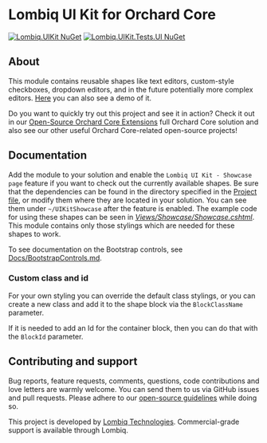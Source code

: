 # Lombiq UI Kit for Orchard Core

[![Lombiq.UIKit NuGet](https://img.shields.io/nuget/v/Lombiq.UIKit?label=Lombiq.UIKit)](https://www.nuget.org/packages/Lombiq.UIKit/) [![Lombiq.UIKit.Tests.UI NuGet](https://img.shields.io/nuget/v/Lombiq.UIKit.Tests.UI?label=Lombiq.UIKit.Tests.UI)](https://www.nuget.org/packages/Lombiq.UIKit.Tests.UI/)

## About

This module contains reusable shapes like text editors, custom-style checkboxes, dropdown editors, and in the future potentially more complex editors. [Here](https://www.youtube.com/watch?v=PONfn2K8AHg) you can also see a demo of it.

Do you want to quickly try out this project and see it in action? Check it out in our [Open-Source Orchard Core Extensions](https://github.com/Lombiq/Open-Source-Orchard-Core-Extensions) full Orchard Core solution and also see our other useful Orchard Core-related open-source projects!

## Documentation

Add the module to your solution and enable the `Lombiq UI Kit - Showcase page` feature if you want to check out the currently available shapes. Be sure that the dependencies can be found in the directory specified in the [Project file](Lombiq.UIKit/Lombiq.UIKit.csproj), or modify them where they are located in your solution. You can see them under `~/UIKitShowcase` after the feature is enabled. The example code for using these shapes can be seen in _[Views/Showcase/Showcase.cshtml](Lombiq.UIKit/Views/Showcase/Showcase.cshtml)_. This module contains only those stylings which are needed for these shapes to work.

To see documentation on the Bootstrap controls, see [Docs/BootstrapControls.md](Lombiq.UIKit/Docs/BootstrapControls.md).

### Custom class and id

For your own styling you can override the default class stylings, or you can create a new class and add it to the shape block via the `BlockClassName` parameter.

If it is needed to add an Id for the container block, then you can do that with the `BlockId` parameter.

## Contributing and support

Bug reports, feature requests, comments, questions, code contributions and love letters are warmly welcome. You can send them to us via GitHub issues and pull requests. Please adhere to our [open-source guidelines](https://lombiq.com/open-source-guidelines) while doing so.

This project is developed by [Lombiq Technologies](https://lombiq.com/). Commercial-grade support is available through Lombiq.
